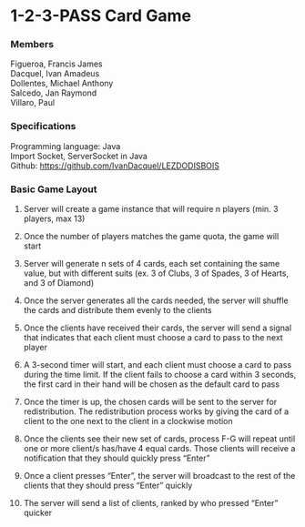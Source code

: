 # 1-2-3-PASS Card Game

### Members

Figueroa, Francis James <br />
Dacquel, Ivan Amadeus <br />
Dollentes, Michael Anthony <br />
Salcedo, Jan Raymond <br />
Villaro, Paul

### Specifications

Programming language: Java <br />
Import Socket, ServerSocket in Java <br />
Github: https://github.com/IvanDacquel/LEZDODISBOIS

### Basic Game Layout

1. Server will create a game instance that will require n players (min. 3 players, max 13)

2. Once the number of players matches the game quota, the game will start

3. Server will generate n sets of 4 cards, each set containing the same value, but with different suits (ex. 3 of Clubs, 3 of Spades, 3 of Hearts, and 3 of Diamond)

4. Once the server generates all the cards needed, the server will shuffle the cards and distribute them evenly to the clients

5. Once the clients have received their cards, the server will send a signal that indicates that each client must choose a card to pass to the next player

6. A 3-second timer will start, and each client must choose a card to pass during the time limit. If the client fails to choose a card within 3 seconds, the first card in their hand will be chosen as the default card to pass

7. Once the timer is up, the chosen cards will be sent to the server for redistribution. The redistribution process works by giving the card of a client to the one next to the client in a clockwise motion

8. Once the clients see their new set of cards, process F-G will repeat until one or more client/s has/have 4 equal cards. Those clients will receive a notification that they should quickly press “Enter”

9. Once a client presses “Enter”, the server will broadcast to the rest of the clients that they should press “Enter” quickly

10. The server will send a list of clients, ranked by who pressed “Enter” quicker
